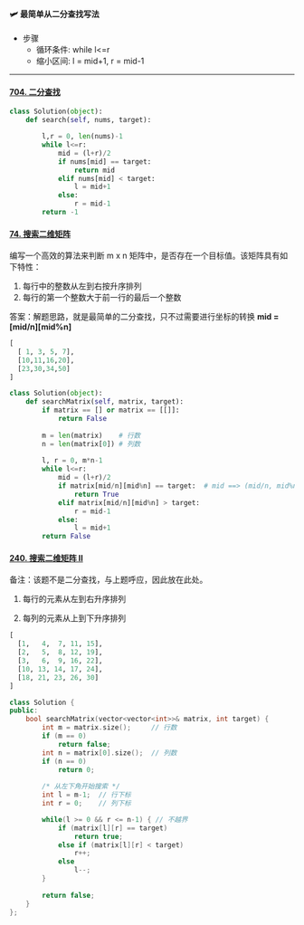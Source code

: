 
#### :small_airplane: 最简单从二分查找写法

- 步骤
  - 循环条件: while l<=r
  - 缩小区间: l = mid+1, r = mid-1



---



#### [704. 二分查找](https://leetcode-cn.com/problems/binary-search/)

```python
class Solution(object):
    def search(self, nums, target):

        l,r = 0, len(nums)-1
        while l<=r:
            mid = (l+r)/2
            if nums[mid] == target:
                return mid
            elif nums[mid] < target:
                l = mid+1
            else:
                r = mid-1
        return -1
```



#### [74. 搜索二维矩阵](https://leetcode-cn.com/problems/search-a-2d-matrix/)

编写一个高效的算法来判断 m x n 矩阵中，是否存在一个目标值。该矩阵具有如下特性：

1. 每行中的整数从左到右按升序排列
2. 每行的第一个整数大于前一行的最后一个整数

答案：解题思路，就是最简单的二分查找，只不过需要进行坐标的转换 **mid = \[mid/n\]\[mid%n\]**

```python
[
  [ 1, 3, 5, 7],
  [10,11,16,20],
  [23,30,34,50]
]
```

```python
class Solution(object):
    def searchMatrix(self, matrix, target):
        if matrix == [] or matrix == [[]]:
            return False
        
        m = len(matrix)    # 行数
        n = len(matrix[0]) # 列数
        
        l, r = 0, m*n-1
        while l<=r:
            mid = (l+r)/2
            if matrix[mid/n][mid%n] == target:  # mid ==> (mid/n, mid%n)
                return True
            elif matrix[mid/n][mid%n] > target:
                r = mid-1
            else:
                l = mid+1
        return False
```

#### [240. 搜索二维矩阵 II](https://leetcode-cn.com/problems/search-a-2d-matrix-ii/)

备注：该题不是二分查找，与上题呼应，因此放在此处。

1. 每行的元素从左到右升序排列

2. 每列的元素从上到下升序排列

```python
[
  [1,   4,  7, 11, 15],
  [2,   5,  8, 12, 19],
  [3,   6,  9, 16, 22],
  [10, 13, 14, 17, 24],
  [18, 21, 23, 26, 30]
]
```

```c++
class Solution {
public:
    bool searchMatrix(vector<vector<int>>& matrix, int target) {
        int m = matrix.size();     // 行数
        if (m == 0)
            return false;
        int n = matrix[0].size();  // 列数
        if (n == 0)
            return 0;
            
        /* 从左下角开始搜索 */
        int l = m-1;  // 行下标
        int r = 0;    // 列下标

        while(l >= 0 && r <= n-1) { // 不越界
            if (matrix[l][r] == target)
                return true;
            else if (matrix[l][r] < target)
                r++;
            else
                l--;
        }
        
        return false;
    }
};
```


